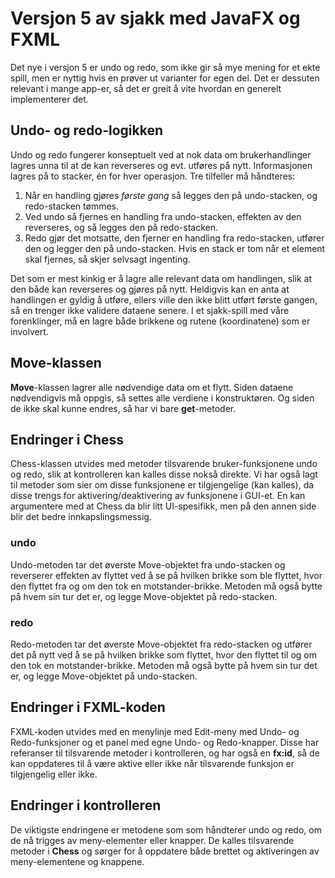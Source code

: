 # Versjon 5 av sjakk med JavaFX og FXML

Det nye i versjon 5 er undo og redo, som ikke gir så mye mening for et ekte spill, men er nyttig hvis en prøver ut varianter for egen del. Det er dessuten relevant i mange app-er, så det er greit å vite hvordan en generelt implementerer det.

## Undo- og redo-logikken

Undo og redo fungerer konseptuelt ved at nok data om brukerhandlinger lagres unna til at de kan reverseres og evt. utføres på nytt. Informasjonen lagres på to stacker, én for hver operasjon. Tre tilfeller må håndteres:
1. Når en handling gjøres *første gang* så legges den på undo-stacken, og redo-stacken tømmes.
2. Ved undo så fjernes en handling fra undo-stacken, effekten av den reverseres, og så legges den på redo-stacken.
3. Redo gjør det motsatte, den fjerner en handling fra redo-stacken, utfører den og legger den på undo-stacken.
Hvis en stack er tom når et element skal fjernes, så skjer selvsagt ingenting.

Det som er mest kinkig er å lagre alle relevant data om handlingen, slik at den både kan reverseres og gjøres på nytt. Heldigvis kan en anta at handlingen er gyldig å utføre, ellers ville den ikke blitt utført første gangen, så en trenger ikke validere dataene senere. I et sjakk-spill med våre forenklinger, må en lagre både brikkene og rutene (koordinatene) som er involvert.

## Move-klassen

**Move**-klassen lagrer alle nødvendige data om et flytt. Siden dataene nødvendigvis må oppgis, så settes alle verdiene i konstruktøren. Og siden de ikke skal kunne endres, så har vi bare **get**-metoder.

## Endringer i Chess

Chess-klassen utvides med metoder tilsvarende bruker-funksjonene undo og redo, slik at kontrolleren kan kalles disse nokså direkte. Vi har også lagt til metoder som sier om disse funksjonene er tilgjengelige (kan kalles), da disse trengs for aktivering/deaktivering av funksjonene i GUI-et. En kan argumentere med at Chess da blir litt UI-spesifikk, men på den annen side blir det bedre innkapslingsmessig.

### undo

Undo-metoden tar det øverste Move-objektet fra undo-stacken og reverserer effekten av flyttet ved å se på hvilken brikke som ble flyttet, hvor den flyttet fra og om den tok en motstander-brikke.
Metoden må også bytte på hvem sin tur det er, og legge Move-objektet på redo-stacken.

### redo

Redo-metoden tar det øverste Move-objektet fra redo-stacken og utfører det på nytt ved å se på hvilken brikke som flyttet, hvor den flyttet til og om den tok en motstander-brikke.
Metoden må også bytte på hvem sin tur det er, og legge Move-objektet på undo-stacken.

## Endringer i FXML-koden

FXML-koden utvides med en menylinje med Edit-meny med Undo- og Redo-funksjoner og et panel med egne Undo- og Redo-knapper. Disse har referanser til tilsvarende metoder i kontrolleren, og har også en **fx:id**, så de kan oppdateres til å være aktive eller ikke når tilsvarende funksjon er tilgjengelig eller ikke.

## Endringer i kontrolleren

De viktigste endringene er metodene som som håndterer undo og redo, om de nå trigges av meny-elementer eller knapper. De kalles tilsvarende metoder i **Chess** og sørger for å oppdatere både brettet og aktiveringen av meny-elementene og knappene.
